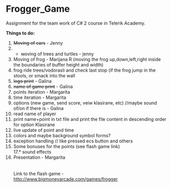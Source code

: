 ﻿# Frogger_Game
Assignment for the team work of C# 2 course in Telerik Academy.

<b>Things to do:</b><br>
1. <s>Moving of cars</s> - Jenny<br>
2. + мoving of trees and turtles - jenny<br>
2. Moving of frog - Marijana R (moving the frog up,down,left,right inside the boundaries of buffer height and width)<br>
4. frog ride trees/vodorasli and check last stop (if the frog jump in the stools, or smack into the wall<br>
6. <s>logo print</s> - Galina<br>
7. <s>name of game print</s> - Galina<br>
8. points iteration - Margarita<br>
9. time iteration - Margarita<br>
10. options (new game, send score, veiw klasirane, etc) //maybe sound of/on if there is - Galina<br>
11. read name of player<br>
12. print name+point in txt file and print the file content in descending order for option Klasirane<br>
13. live update of point and time<br>
14. colors and maybe background symbol forms?<br>
15. exception handling // like pressed ecs button and others<br>
16. Some bonuses for the points (see flash game link)<br>
17.* sound effects<br>
18. Presentation - Margarita <br>
<br><br>
Link to the flash game - http://www.bigmoneyarcade.com/games/frogger <br>
